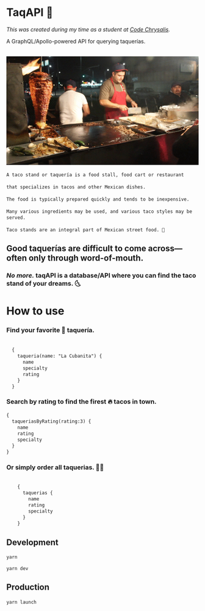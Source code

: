# TaqAPI 🌮

_This was created during my time as a student at [Code Chrysalis](https://www.codechrysalis.io/)._

A GraphQL/Apollo-powered API for querying taquerías.

<br>
<img style="margin-right: 30px" src="./assets/taqueria.gif">

```
A taco stand or taquería is a food stall, food cart or restaurant

that specializes in tacos and other Mexican dishes.

The food is typically prepared quickly and tends to be inexpensive.

Many various ingredients may be used, and various taco styles may be served.

Taco stands are an integral part of Mexican street food. 🌮
```

## Good taquerías are difficult to come across—often only through word-of-mouth.

### _No more._ taqAPI is a database/API where you can find the taco stand of your dreams. 🌜

# How to use

### Find your favorite 🧡 taquería.

```

  {
    taqueria(name: "La Cubanita") {
      name
      specialty
      rating
    }
  }
```

### Search by rating to find the firest 🔥 tacos in town.

```
{
  taqueriasByRating(rating:3) {
    name
    rating
    specialty
  }
}
```

### Or simply order all taquerias. 🤟🏽

```

    {
      taquerias {
        name
        rating
        specialty
      }
    }

```

## Development

```
yarn
```

```
yarn dev
```

## Production

```
yarn launch
```

